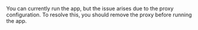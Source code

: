 You can currently run the app, but the issue arises due to the proxy configuration. To resolve this, you should remove the proxy before running the app.
